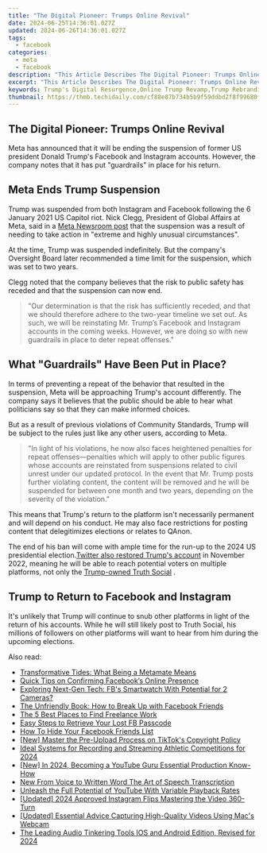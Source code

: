 ```yaml
---
title: "The Digital Pioneer: Trumps Online Revival"
date: 2024-06-25T14:36:01.027Z
updated: 2024-06-26T14:36:01.027Z
tags:
  - facebook
categories:
  - meta
  - facebook
description: "This Article Describes The Digital Pioneer: Trumps Online Revival"
excerpt: "This Article Describes The Digital Pioneer: Trumps Online Revival"
keywords: Trump's Digital Resurgence,Online Trump Revamp,Trump Rebranding Strategy,Pioneering Trump Online,Trump's Web Innovation,Digital Campaign Turnaround,Revitalizing Trump's Website
thumbnail: https://thmb.techidaily.com/cf88e87b734b5b9f59ddbd2f8f99680f9b1ec3ba8de831308f2fd3fe15c5bbed.jpg
---
```


## The Digital Pioneer: Trumps Online Revival

 Meta has announced that it will be ending the suspension of former US president Donald Trump's Facebook and Instagram accounts. However, the company notes that it has put "guardrails" in place for his return.

## Meta Ends Trump Suspension

 Trump was suspended from both Instagram and Facebook following the 6 January 2021 US Capitol riot. Nick Clegg, President of Global Affairs at Meta, said in a [Meta Newsroom post](https://about.fb.com/news/2023/01/trump-facebook-instagram-account-suspension/) that the suspension was a result of needing to take action in "extreme and highly unusual circumstances".

 At the time, Trump was suspended indefinitely. But the company's Oversight Board later recommended a time limit for the suspension, which was set to two years.

 Clegg noted that the company believes that the risk to public safety has receded and that the suspension can now end.

> "Our determination is that the risk has sufficiently receded, and that we should therefore adhere to the two-year timeline we set out. As such, we will be reinstating Mr. Trump’s Facebook and Instagram accounts in the coming weeks. However, we are doing so with new guardrails in place to deter repeat offenses."

## What "Guardrails" Have Been Put in Place?

 In terms of preventing a repeat of the behavior that resulted in the suspension, Meta will be approaching Trump's account differently. The company says it believes that the public should be able to hear what politicians say so that they can make informed choices.

 But as a result of previous violations of Community Standards, Trump will be subject to the rules just like any other users, according to Meta.

> "In light of his violations, he now also faces heightened penalties for repeat offenses—penalties which will apply to other public figures whose accounts are reinstated from suspensions related to civil unrest under our updated protocol. In the event that Mr. Trump posts further violating content, the content will be removed and he will be suspended for between one month and two years, depending on the severity of the violation."

 This means that Trump's return to the platform isn't necessarily permanent and will depend on his conduct. He may also face restrictions for posting content that delegitimizes elections or relates to QAnon.

 The end of his ban will come with ample time for the run-up to the 2024 US presidential election.[Twitter also restored Trump's account](https://www.makeuseof.com/twitter-unbans-donald-trump-truth-social/) in November 2022, meaning he will be able to reach potential voters on multiple platforms, not only the [Trump-owned Truth Social](https://www.makeuseof.com/trump-launches-truth-social-what-you-need-to-know/) .

## Trump to Return to Facebook and Instagram

 It's unlikely that Trump will continue to snub other platforms in light of the return of his accounts. While he will still likely post to Truth Social, his millions of followers on other platforms will want to hear from him during the upcoming elections.


<ins class="adsbygoogle"
     style="display:block"
     data-ad-format="autorelaxed"
     data-ad-client="ca-pub-7571918770474297"
     data-ad-slot="1223367746"></ins>



<ins class="adsbygoogle"
     style="display:block"
     data-ad-client="ca-pub-7571918770474297"
     data-ad-slot="8358498916"
     data-ad-format="auto"
     data-full-width-responsive="true"></ins>

<span class="atpl-alsoreadstyle">Also read:</span>
<div><ul>
<li><a href="https://facebook.techidaily.com/transformative-tides-what-being-a-metamate-means/"><u>Transformative Tides: What Being a Metamate Means</u></a></li>
<li><a href="https://facebook.techidaily.com/quick-tips-on-confirming-facebooks-online-presence/"><u>Quick Tips on Confirming Facebook’s Online Presence</u></a></li>
<li><a href="https://facebook.techidaily.com/exploring-next-gen-tech-fbs-smartwatch-with-potential-for-2-cameras/"><u>Exploring Next-Gen Tech: FB's Smartwatch With Potential for 2 Cameras?</u></a></li>
<li><a href="https://facebook.techidaily.com/the-unfriendly-book-how-to-break-up-with-facebook-friends/"><u>The Unfriendly Book: How to Break Up with Facebook Friends</u></a></li>
<li><a href="https://facebook.techidaily.com/the-5-best-places-to-find-freelance-work/"><u>The 5 Best Places to Find Freelance Work</u></a></li>
<li><a href="https://facebook.techidaily.com/easy-steps-to-retrieve-your-lost-fb-passcode/"><u>Easy Steps to Retrieve Your Lost FB Passcode</u></a></li>
<li><a href="https://facebook.techidaily.com/how-to-hide-your-facebook-friends-list/"><u>How To Hide Your Facebook Friends List</u></a></li>
<li><a href="https://tiktok-clips.techidaily.com/new-master-the-pre-upload-process-on-tiktoks-copyright-policy/"><u>[New] Master the Pre-Upload Process on TikTok's Copyright Policy</u></a></li>
<li><a href="https://screen-activity-recording.techidaily.com/ideal-systems-for-recording-and-streaming-athletic-competitions-for-2024/"><u>Ideal Systems for Recording and Streaming Athletic Competitions for 2024</u></a></li>
<li><a href="https://facebook-video-share.techidaily.com/new-in-2024-becoming-a-youtube-guru-essential-production-know-how/"><u>[New] In 2024, Becoming a YouTube Guru  Essential Production Know-How</u></a></li>
<li><a href="https://video-ai-editor.techidaily.com/new-from-voice-to-written-word-the-art-of-speech-transcription/"><u>New From Voice to Written Word The Art of Speech Transcription</u></a></li>
<li><a href="https://youtube-video-recordings.techidaily.com/unleash-the-full-potential-of-youtube-with-variable-playback-rates/"><u>Unleash the Full Potential of YouTube With Variable Playback Rates</u></a></li>
<li><a href="https://instagram-clips.techidaily.com/updated-2024-approved-instagram-flips-mastering-the-video-360-turn/"><u>[Updated] 2024 Approved  Instagram Flips  Mastering the Video 360-Turn</u></a></li>
<li><a href="https://screen-sharing-recording.techidaily.com/updated-essential-advice-capturing-high-quality-videos-using-macs-webcam/"><u>[Updated] Essential Advice  Capturing High-Quality Videos Using Mac's Webcam</u></a></li>
<li><a href="https://audio-editing.techidaily.com/the-leading-audio-tinkering-tools-ios-and-android-edition-revised-for-2024/"><u>The Leading Audio Tinkering Tools IOS and Android Edition, Revised for 2024</u></a></li>
</ul></div>
